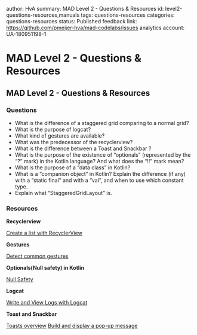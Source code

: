 author: HvA
summary: MAD Level 2 - Questions & Resources
id: level2-questions-resources,manuals
tags: questions-resources
categories: questions-resources
status: Published
feedback link: https://github.com/pmeijer-hva/mad-codelabs/issues
analytics account: UA-180951198-1

# MAD Level 2 - Questions & Resources

## MAD Level 2 - Questions & Resources

### Questions
- What is the difference of a staggered grid comparing to a normal grid?
- What is the purpose of logcat?  
- What kind of gestures are available?
- What was the predecessor of the recyclerview?
- What is the difference between a Toast and Snackbar ?
- What is the purpose of the existence of “optionals” (represented by the “?” mark) in the Kotlin language? And what does the “!!” mark mean?
- What is the purpose of a “data class” in Kotlin?
- What is a “companion object” in Kotlin? Explain the difference (if any) with a “static final” and with a “val”, and when to use which constant type.
- Explain what “StaggeredGridLayout” is.

### Resources

**Recyclerview**

[Create a list with RecyclerView](https://developer.android.com/guide/topics/ui/layout/recyclerview)

**Gestures**

[Detect common gestures](https://developer.android.com/training/gestures/detector)

**Optionals(Null safety) in Kotlin**

[Null Safety](https://kotlinlang.org/docs/reference/null-safety.html)

**Logcat**

[Write and View Logs with Logcat](https://developer.android.com/studio/debug/am-logcat.html)

**Toast and Snackbar**

[Toasts overview](https://developer.android.com/guide/topics/ui/notifiers/toasts)
[Build and display a pop-up message](https://developer.android.com/training/snackbar/showing)

